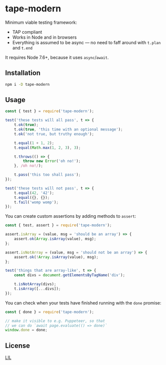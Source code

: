 # tape-modern

Minimum viable testing framework:

* TAP compliant
* Works in Node and in browsers
* Everything is assumed to be async — no need to faff around with `t.plan` and `t.end`

It requires Node 7.6+, because it uses `async`/`await`.


## Installation

```bash
npm i -D tape-modern
```


## Usage

```js
const { test } = require('tape-modern');

test('these tests will all pass', t => {
	t.ok(true);
	t.ok(true, 'this time with an optional message');
	t.ok('not true, but truthy enough');

	t.equal(1 + 1, 2);
	t.equal(Math.max(1, 2, 3), 3);

	t.throws(() => {
		throw new Error('oh no!');
	}, /oh no!/);

	t.pass('this too shall pass');
});

test('these tests will not pass', t => {
	t.equal(42, '42');
	t.equal({}, {});
	t.fail('womp womp');
});
```

You can create custom assertions by adding methods to `assert`:

```js
const { test, assert } = require('tape-modern');

assert.isArray = (value, msg = 'should be an array') => {
	assert.ok(Array.isArray(value), msg);
};

assert.isNotArray = (value, msg = 'should not be an array') => {
	assert.ok(!Array.isArray(value), msg);
};

test('things that are array-like', t => {
	const divs = document.getElementsByTagName('div');

	t.isNotArray(divs);
	t.isArray([...divs]);
});
```

You can check when your tests have finished running with the `done` promise:

```js
const { done } = require('tape-modern');

// make it visible to e.g. Puppeteer, so that
// we can do `await page.evaluate(() => done)`
window.done = done;
```


## License

[LIL](LICENSE)